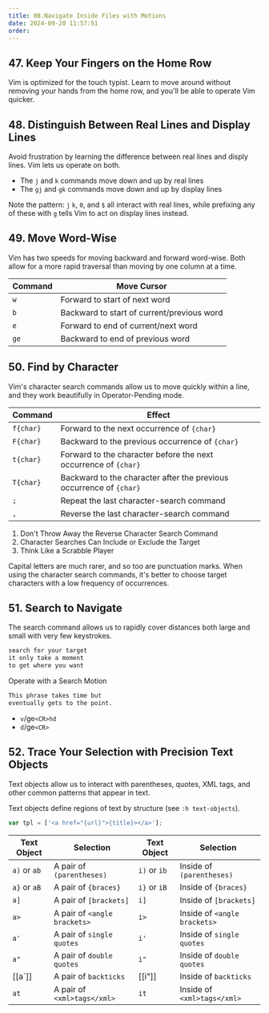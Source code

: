 ```yaml
---
title: 08.Navigate Inside Files with Motions
date: 2024-09-20 11:57:51
order:
---
```


## 47. Keep Your Fingers on the Home Row

Vim is optimized for the touch typist. Learn to move around without removing your hands from the home row, and you'll be able to operate Vim quicker.

## 48. Distinguish Between Real Lines and Display Lines

Avoid frustration by learning the difference between real lines and disply lines. Vim lets us operate on both.

- The `j` and `k` commands move down and up by real lines
- The `gj` and `gk` commands move down and up by display lines

Note the pattern: `j` `k`, `0`, and `$` all interact with real lines, while prefixing any of these with `g` tells Vim to act on display lines instead.

## 49. Move Word-Wise

Vim has two speeds for moving backward and forward word-wise. Both allow for a more rapid traversal than moving by one column at a time.

| Command | Move Cursor                                |
| ------- | ------------------------------------------ |
| `w`     | Forward to start of next word              |
| `b`     | Backward to start of current/previous word |
| `e`     | Forward to end of current/next word        |
| `ge`    | Backward to end of previous word           |

## 50. Find by Character

Vim's character search commands allow us to move quickly within a line, and they work beautifully in Operator-Pending mode.

| Command   | Effect                                                              |
| --------- | ------------------------------------------------------------------- |
| `f{char}` | Forward to the next occurrence of `{char}`                          |
| `F{char}` | Backward to the previous occurrence of `{char}`                     |
| `t{char}` | Forward to the character before the next occurrence of `{char}`     |
| `T{char}` | Backward to the character after the previous occurrence of `{char}` |
| `;`       | Repeat the last character-search command                            |
| `,`       | Reverse the last character-search command                           |

1. Don't Throw Away the Reverse Character Search Command
2. Character Searches Can Include or Exclude the Target
3. Think Like a Scrabble Player

Capital letters are much rarer, and so too are punctuation marks. When using the character search commands, it's better to choose target characters with a low frequency of occurrences.

## 51. Search to Navigate

The search command allows us to rapidly cover distances both large and small with very few keystrokes.

```md
search for your target
it only take a moment
to get where you want
```

Operate with a Search Motion

```md
This phrase takes time but
eventually gets to the point.
```

- `v`/ge`<CR>hd`
- `d`/ge`<CR>`

## 52. Trace Your Selection with Precision Text Objects

Text objects allow us to interact with parentheses, quotes, XML tags, and other common patterns that appear in text.

Text objects define regions of text by structure (see `:h text-objects`).

```js
var tpl = ['<a href="{url}">{title}></a>'];
```

| Text Object  | Selection                    | Text Object  | Selection                    |
| ------------ | ---------------------------- | ------------ | ---------------------------- |
| `a)` or `ab` | A pair of `(parentheses)`    | `i)` or `ib` | Inside of `(parentheses)`    |
| `a}` or `aB` | A pair of `{braces}`         | `i}` or `iB` | Inside of `{braces}`         |
| `a]`         | A pair of `[brackets]`       | `i]`         | Inside of `[brackets]`       |
| `a>`         | A pair of `<angle brackets>` | `i>`         | Inside of `<angle brackets>` |
| `a'`         | A pair of `single quotes`    | `i'`         | Inside of `single quotes`    |
| `a"`         | A pair of `double quotes`    | `i"`         | Inside of `double quotes`    |
| [[a`]]       | A pair of `backticks`        | [[i"]]       | Inside of `backticks`        |
| `at`         | A pair of `<xml>tags</xml>`  | `it`         | Inside of `<xml>tags</xml>`  |
